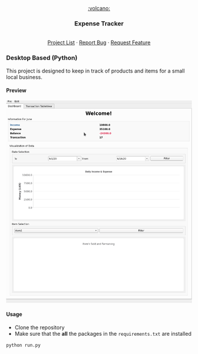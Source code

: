 <br />
<p style="text-align: center" align="center">
  <a href="https://github.com/kana800/myProjects">
	:volcano:
  </a>
  <h3 align="center">Expense Tracker</h3>
  <p align="center">
    <br />
    <a href="https://github.com/kana800/myProjects/">Project List</a>
    ·
    <a href="https://github.com/kana800/myProjects/issues">Report Bug</a>
    ·
    <a href="https://github.com/kana800/myProjects/issues">Request Feature</a>
  </p>
</p>

### Desktop Based (Python)

This project is designed to keep in track of products and items for a small local business.

#### Preview

<p align="center">
	<img src=".images/test.gif"></img>
</p>

#### Usage

  * Clone the repository
  * Make sure that the **all** the packages in the `requirements.txt` are installed

```
python run.py
```
